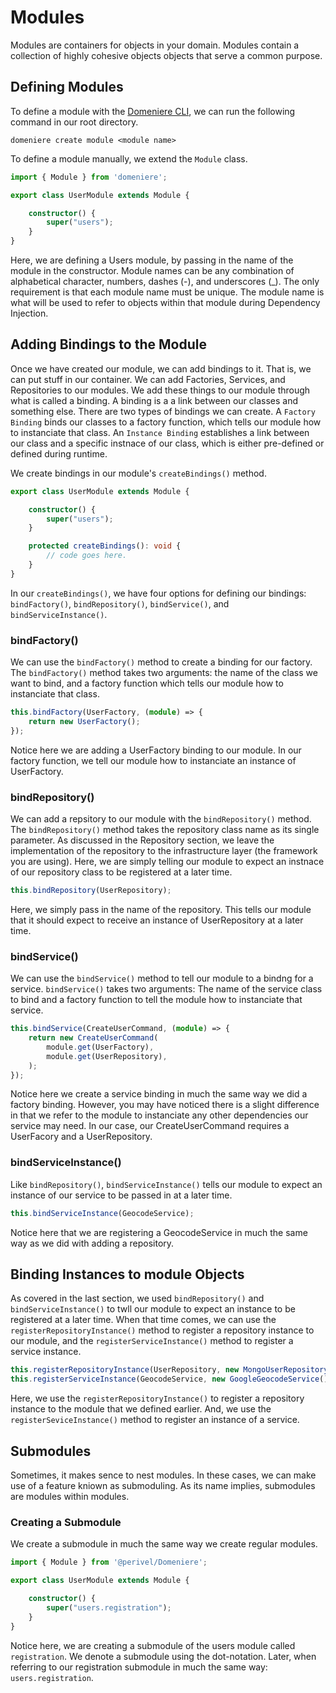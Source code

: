 # Modules
Modules are containers for objects in your domain. Modules contain a collection of highly cohesive objects objects that serve a common purpose.

## Defining Modules
To define a module with the [Domeniere CLI](https://github.com/Perivel/domeniere-cli), we can run the following command in our root directory.
```
domeniere create module <module name>
```

To define a module manually, we extend the `Module` class.
```ts
import { Module } from 'domeniere';

export class UserModule extends Module {

    constructor() {
        super("users");
    }
}
```
Here, we are defining a Users module, by passing in the name of the module in the constructor. Module names can be any combination of alphabetical character, numbers, dashes (-), and underscores (_). The only requirement is that each module name must be unique. The module name is what will be used to refer to objects within that module during Dependency Injection.

## Adding Bindings to the Module
Once we have created our module, we can add bindings to it. That is, we can put stuff in our container. We can add Factories, Services, and Repositories to our modules. We add these things to our module through what is called a binding. A binding is a a link between our classes and something else. There are two types of bindings we can create. A `Factory Binding` binds our classes to a factory function, which tells our module how to instanciate that class. An `Instance Binding` establishes a link between our class and a specific instnace of our class, which is either pre-defined or defined during runtime.

We create bindings in our module's `createBindings()` method.
```ts
export class UserModule extends Module {

    constructor() {
        super("users");
    }

    protected createBindings(): void {
        // code goes here.
    }
}
```
In our `createBindings()`, we have four options for defining our bindings: `bindFactory()`, `bindRepository()`, `bindService()`, and `bindServiceInstance()`.

### bindFactory()
We can use the `bindFactory()` method to create a binding for our factory. The `bindFactory()` method takes two arguments: the name of the class we want to bind, and a factory function which tells our module how to instanciate that class. 

```ts
this.bindFactory(UserFactory, (module) => {
    return new UserFactory();
});
```
Notice here we are adding a UserFactory binding to our module. In our factory function, we tell our module how to instanciate an instance of UserFactory.

### bindRepository()
We can add a repsitory to our module with the `bindRepository()` method. The `bindRepository()` method takes the repository class name as its single parameter. As discussed in the Repository section, we leave the implementation of the repository to the infrastructure layer (the framework you are using). Here, we are simply telling our module to expect an instnace of our repository class to be registered at a later time.

```ts
this.bindRepository(UserRepository);
```
Here, we simply pass in the name of the repository. This tells our module that it should expect to receive an instance of UserRepository at a later time.

### bindService()
We can use the `bindService()` method to tell our module to a bindng for a service. `bindService()` takes two arguments: The name of the service class to bind and a factory function to tell the module how to instanciate that service.

```ts
this.bindService(CreateUserCommand, (module) => {
    return new CreateUserCommand(
        module.get(UserFactory),
        module.get(UserRepository),
    );
});
```
Notice here we create a service binding in much the same way we did a factory binding. However, you may have noticed there is a slight difference in that we refer to the module to instanciate any other dependencies our service may need. In our case, our CreateUserCommand requires a UserFacory and a UserRepository.

### bindServiceInstance()
Like `bindRepository()`, `bindServiceInstance()` tells our module to expect an instance of our service to be passed in at a later time. 

```ts
this.bindServiceInstance(GeocodeService);
```
Notice here that we are registering a GeocodeService in much the same way as we did with adding a repository.

## Binding Instances to module Objects
As covered in the last section, we used `bindRepository()` and `bindServiceInstance()` to twll our module to expect an instance to be registered at a later time. When that time comes, we can use the `registerRepositoryInstance()` method to register a repository instance to our module, and the `registerServiceInstance()` method to register a service instance.

```ts
this.registerRepositoryInstance(UserRepository, new MongoUserRepository());
this.registerServiceInstance(GeocodeService, new GoogleGeocodeService());
```
Here, we use the `registerRepositoryInstance()` to register a repository instance to the module that we defined earlier. And, we use the `registerSeviceInstance()` method to register an instance of a service.

## Submodules
Sometimes, it makes sence to nest modules. In these cases, we can make use of a feature kniown as submoduling. As its name implies, submodules are modules within modules.

### Creating a Submodule
We create a submodule in much the same way we create regular modules.
```ts
import { Module } from '@perivel/Domeniere';

export class UserModule extends Module {

    constructor() {
        super("users.registration");
    }
}
```
Notice here, we are creating a submodule of the users module called `registration`. We denote a submodule using the dot-notation. Later, when referring to our registration submodule in much the same way: `users.registration`.